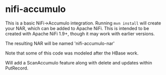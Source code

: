 # nifi-accumulo

This is a basic NiFi->Accumulo integration. Running `mvn install` will create your NAR, which can be added
to Apache NiFi. This is intended to be created with Apache NiFi 1.9+, though it may work with earlier versions.

The resulting NAR will be named 'nifi-accumulo-nar'


Note that some of this code was modeled after the HBase work.

Will add a ScanAccumulo feature along with delete and updates within PutRecord. 